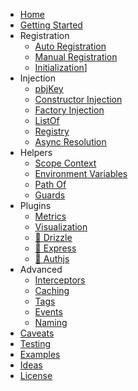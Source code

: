 - [Home](/)
- [Getting Started](getting-started.md)
- Registration
  - [Auto Registration](auto-registration.md)
  - [Manual Registration](manual-registration.md)
  - [Initialization](initialization.md)]
- Injection
  - [pbjKey](pbj-key.md)
  - [Constructor Injection](constructor-injection.md)
  - [Factory Injection](factory-injection.md)
  - [ListOf](list-of.md)
  - [Registry](registry.md)
  - [Async Resolution](async-resolution.md)
- Helpers
  - [Scope Context](scope.md)
  - [Environment Variables](env.md)
  - [Path Of](path-of.md)
  - [Guards](./guards.md)
- Plugins
  - [Metrics](./plugins/metrics.md)
  - [Visualization](./plugins/visualization.md)
  - [🚧 Drizzle](./plugins/drizzle.md)
  - [🚧 Express](./plugins/express.md)
  - [🚧 Authjs](./plugins/authjs.md)
- Advanced
  - [Interceptors](advanced/interceptors.md)
  - [Caching](advanced/caching.md)
  - [Tags](advanced/tags.md)
  - [Events](advanced/service-events.md)
  - [Naming](advanced/name.md)
- [Caveats](caveats.md)
- [Testing](testing.md)
- [Examples](https://github.com/pbinj/pbj/tree/main/examples)
- [Ideas](ideas.md)
- [License](license.md)
